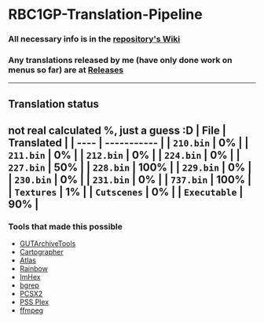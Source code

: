 # RBC1GP-Translation-Pipeline
### All necessary info is in the [repository's Wiki](https://github.com/igorciz777/RBC1GP-Translation-Pipeline/wiki)
### Any translations released by me (have only done work on menus so far) are at [Releases](https://github.com/igorciz777/RBC1GP-Translation-Pipeline/releases)
---
## Translation status
not real calculated %, just a guess :D
| File | Translated |
| ---- | ----------- |
| `210.bin` |   0% |
| `211.bin` |   0% |
| `212.bin` |   0% |
| `224.bin` |   0% |
| `227.bin` |  50% |
| `228.bin` | 100% |
| `229.bin` |   0% |
| `230.bin` |   0% |
| `231.bin` |   0% |
| `737.bin` | 100% |
| `Textures` |   1% |
| `Cutscenes` |   0% |
| `Executable` |  90% |
---
### Tools that made this possible
- [GUTArchiveTools](https://github.com/igorciz777/GUTArchiveTools)
- [Cartographer](https://www.romhacking.net/utilities/647/)
- [Atlas](https://www.romhacking.net/utilities/224/)
- [Rainbow](https://github.com/marco-calautti/Rainbow)
- [ImHex](https://github.com/WerWolv/ImHex)
- [bgrep](https://github.com/nneonneo/bgrep)
- [PCSX2](https://github.com/PCSX2/pcsx2)
- [PSS Plex](https://www.zophar.net/utilities/ps2util/pss-plex.html)
- [ffmpeg](https://www.ffmpeg.org/)
